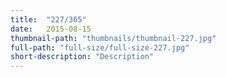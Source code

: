 ```yaml
---
title:  "227/365"
date:   2015-08-15
thumbnail-path: "thumbnails/thumbnail-227.jpg"
full-path: "full-size/full-size-227.jpg"
short-description: "Description"
---
```

